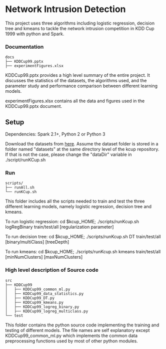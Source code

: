 # Network Intrusion Detection
This project uses three algorithms including logistic regression, decision tree and kmeans to 
tackle the network intrusion competition in KDD Cup 1999 with python and Spark. 

### Documentation
```
docs
├── KDDCup99.pptx
├── experimentFigures.xlsx
```
KDDCup99.pptx provides a high level summary of the entire project. It discusses the statistics of the 
datasets, the algorithms used, and the parameter study and performance comparison between different
learning models.

experimentFigures.xlsx contains all the data and figures used in the KDDCup99.pptx document.

## Setup
Dependencies: Spark 2.1+, Python 2 or Python 3

Download the datasets from [here](http://kdd.ics.uci.edu/databases/kddcup99/kddcup99.html).
Assume the dataset folder is stored in a folder named "datasets" at the same directory level of the kcup repository. 
If that is not the case, please change the "dataDir" variable in ./script/runKCup.sh


### Run
```
scripts/
├── runAll.sh
└── runKCup.sh
```
This folder includes all the scripts needed to train and test the three different learning models, namely logistic regression, decision tree and kmeans.

To run logistic regression:
cd $kcup_HOME; ./scripts/runKcup.sh logRegBinary train/test/all [regularization parameter] 

To run decision tree:
cd $kcup_HOME; ./scripts/runKcup.sh DT train/test/all [binary/multiClass] [treeDepth] 

To run kmeans:
cd $kcup_HOME; ./scripts/runKcup.sh kmeans train/test/all [minNumClusters] [maxNumClusters]


### High level description of Source code
```
src
├── KDDCup99
│   ├── KDDCup99_common_ml.py
│   ├── KDDCup99_data_statistics.py
│   ├── KDDCup99_DT.py
│   ├── KDDCup99_kmeans.py
│   ├── KDDCup99_logreg_binary.py
│   ├── KDDCup99_logreg_multiclass.py
└── test
```

This folder contains the python source code implementing the training and testing of different models.
The file names are self explanatory except KDDCup99_common_ml.py which implements the common data preprocessing functions
used by most of other python modules.



